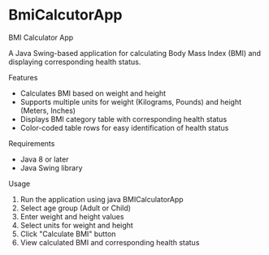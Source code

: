 # BmiCalcutorApp

BMI Calculator App

A Java Swing-based application for calculating Body Mass Index (BMI) and displaying corresponding health status.

Features

- Calculates BMI based on weight and height
- Supports multiple units for weight (Kilograms, Pounds) and height (Meters, Inches)
- Displays BMI category table with corresponding health status
- Color-coded table rows for easy identification of health status

Requirements

- Java 8 or later
- Java Swing library

Usage

1. Run the application using java BMICalculatorApp
2. Select age group (Adult or Child)
3. Enter weight and height values
4. Select units for weight and height
5. Click "Calculate BMI" button
6. View calculated BMI and corresponding health status

